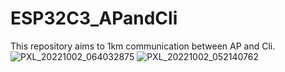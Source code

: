# ESP32C3_APandCli
This repository aims to 1km communication between AP and Cli.
![PXL_20221002_064032875](https://user-images.githubusercontent.com/5786149/193444873-4c01e9ce-0360-43c5-aaf0-901280c2a8aa.jpg)
![PXL_20221002_052140762](https://user-images.githubusercontent.com/5786149/193444869-51e6d57f-08f9-4a37-8068-23e25708e0b4.jpg)
